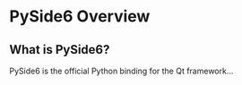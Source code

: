 
# PySide6 Overview

## What is PySide6?
PySide6 is the official Python binding for the Qt framework...
